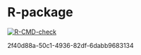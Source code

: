 # R-package
<!-- badges: start -->
  [![R-CMD-check](https://github.com/wzxscmr/R-package/workflows/R-CMD-check/badge.svg)](https://github.com/wzxscmr/R-package/actions)
  <!-- badges: end -->
  2f40d88a-50c1-4936-82df-6dabb9683134
